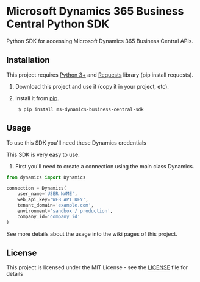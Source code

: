 # Microsoft Dynamics 365 Business Central Python SDK

Python SDK for accessing Microsoft Dynamics 365 Business Central APIs.

## Installation

This project requires [Python 3+](https://www.python.org/downloads/) and [Requests](https://pypi.org/project/requests/) library (pip install requests).

1. Download this project and use it (copy it in your project, etc).
2. Install it from [pip](https://pypi.org).
        
        $ pip install ms-dynamics-business-central-sdk

## Usage

To use this SDK you'll need these Dynamics credentials

This SDK is very easy to use.
1. First you'll need to create a connection using the main class Dynamics.
```python
from dynamics import Dynamics

connection = Dynamics(
    user_name='USER NAME',
    web_api_key='WEB API KEY',
    tenant_domain='example.com',
    environment='sandbox / production',
    company_id='company id'
)
```


See more details about the usage into the wiki pages of this project.

## License

This project is licensed under the MIT License - see the [LICENSE](LICENSE) file for details